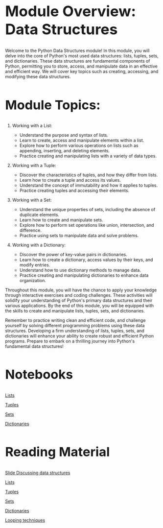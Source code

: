 <style>
p {
  max-width: 992px;
}
pre {
  max-width: 992px;
}
h1 {
  font-size: 3rem;
}
h2 {
  font-size: 2.6rem;
}
h3 {
  font-size: 2.2rem;
}
h4 {
  font-size: 1.8rem;
}
h5 {
  font-size: 1.6rem;
}
</style>  

# Module Overview: Data Structures

Welcome to the Python Data Structures module! In this module, you will delve into the core of Python's most used data structures: lists, tuples, sets, and dictionaries. These data structures are fundamental components of Python, permitting you to store, access, and manipulate data in an effective and efficient way. We will cover key topics such as creating, accessing, and modifying these data structures.

## Module Topics:
1. Working with a List:
   - Understand the purpose and syntax of lists.
   - Learn to create, access and manipulate elements within a list.
   - Explore how to perform various operations on lists such as appending, inserting, and deleting elements.
   - Practice creating and manipulating lists with a variety of data types.

2. Working with a Tuple:
   - Discover the characteristics of tuples, and how they differ from lists.
   - Learn how to create a tuple and access its values.
   - Understand the concept of immutability and how it applies to tuples.
   - Practice creating tuples and accessing their elements.

3. Working with a Set:
   - Understand the unique properties of sets, including the absence of duplicate elements.
   - Learn how to create and manipulate sets.
   - Explore how to perform set operations like union, intersection, and difference.
   - Practice using sets to manipulate data and solve problems.

4. Working with a Dictionary:
   - Discover the power of key-value pairs in dictionaries.
   - Learn how to create a dictionary, access values by their keys, and modify entries.
   - Understand how to use dictionary methods to manage data.
   - Practice creating and manipulating dictionaries to enhance data organization.

Throughout this module, you will have the chance to apply your knowledge through interactive exercises and coding challenges. These activities will solidify your understanding of Python's primary data structures and their various applications. By the end of this module, you will be equipped with the skills to create and manipulate lists, tuples, sets, and dictionaries.

Remember to practice writing clean and efficient code, and challenge yourself by solving different programming problems using these data structures. Developing a firm understanding of lists, tuples, sets, and dictionaries will enhance your ability to create robust and efficient Python programs. Prepare to embark on a thrilling journey into Python's fundamental data structures!


## Notebooks

[Lists](./learn/01_list.ipynb)

[Tuples](./learn/02_doc_tuples.ipynb)

[Sets](./learn/03_sets.ipynb)

[Dictionaries](./learn/04_dictionaries.ipynb)

## Reading Material

[Slide Discussing data structures](https://docs.google.com/presentation/d/19kgaOWyAxzPSDOrQEeEq8-Fd-JAoddw4x_8ms29sYJM/edit?usp=sharing)

[Lists](https://docs.python.org/3/tutorial/datastructures.html#more-on-lists)

[Tuples](https://docs.python.org/3/tutorial/datastructures.html#tuples-and-sequences)

[Sets](https://docs.python.org/3/tutorial/datastructures.html#sets)

[Dictionaries](https://docs.python.org/3/tutorial/datastructures.html#dictionaries)

[Looping techniques](https://docs.python.org/3/tutorial/datastructures.html#looping-techniques)